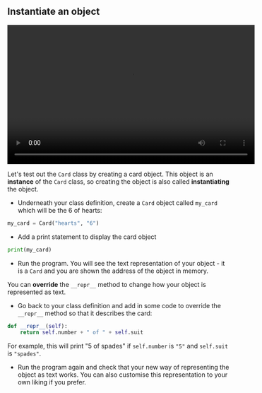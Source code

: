 ## Instantiate an object

<video width="560" height="315" controls>
<source src="resources/clip2.mp4" type="video/mp4">
Your browser does not support the video tag, try FireFox or Chrome
</video>

Let's test out the `Card` class by creating a card object. This object is an **instance** of the `Card` class, so creating the object is also called **instantiating** the object.

+ Underneath your class definition, create a `Card` object called `my_card` which will be the 6 of hearts:

```python
my_card = Card("hearts", "6")
```

+ Add a print statement to display the card object

```python
print(my_card)
```

+ Run the program. You will see the text representation of your object - it is a `Card` and you are shown the address of the object in memory.

You can **override** the `__repr__` method to change how your object is represented as text.

+ Go back to your class definition and add in some code to override the `__repr__` method so that it describes the card:

```python
def __repr__(self):
    return self.number + " of " + self.suit
```

For example, this will print "5 of spades" if `self.number` is `"5"` and `self.suit` is `"spades"`.

+ Run the program again and check that your new way of representing the object as text works. You can also customise this representation to your own liking if you prefer.
